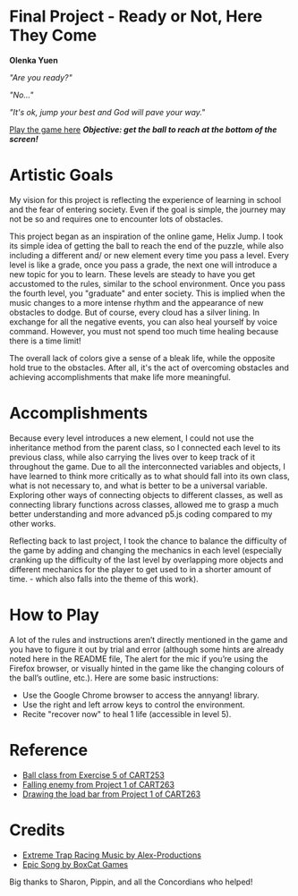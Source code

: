 # Final Project - Ready or Not, Here They Come

**Olenka Yuen**

*"Are you ready?"*

*"No..."*

*"It's ok, jump your best and God will pave your way."*

[Play the game here]()
***Objective: get the ball to reach at the bottom of the screen!***

# Artistic Goals

My vision for this project is reflecting the experience of learning in school and the fear of entering society. Even if the goal is simple, the journey may not be so and requires one to encounter lots of obstacles.

This project began as an inspiration of the online game, Helix Jump. I took its simple idea of getting the ball to reach the end of the puzzle, while also including a different and/ or new element every time you pass a level. Every level is like a grade, once you pass a grade, the next one will introduce a new topic for you to learn. These levels are steady to have you get accustomed to the rules, similar to the school environment. Once you pass the fourth level, you "graduate" and enter society. This is implied when the music changes to a more intense rhythm and the appearance of new obstacles to dodge. But of course, every cloud has a silver lining. In exchange for all the negative events, you can also heal yourself by voice command. However, you must not spend too much time healing because there is a time limit!

The overall lack of colors give a sense of a bleak life, while the opposite hold true to the obstacles. After all, it's the act of overcoming obstacles and achieving accomplishments that make life more meaningful.

# Accomplishments

Because every level introduces a new element, I could not use the inheritance method from the parent class, so I connected each level to its previous class, while also carrying the lives over to keep track of it throughout the game. Due to all the interconnected variables and objects, I have learned to think more critically as to what should fall into its own class, what is not necessary to, and what is better to be a universal variable. Exploring other ways of connecting objects to different classes, as well as connecting library functions across classes, allowed me to grasp a much better understanding and more advanced p5.js coding compared to my other works.

Reflecting back to last project, I took the chance to balance the difficulty of the game by adding and changing the mechanics in each level (especially cranking up the difficulty of the last level by overlapping more objects and different mechanics for the player to get used to in a shorter amount of time. - which also falls into the theme of this work).

# How to Play

A lot of the rules and instructions aren’t directly mentioned in the game and you have to figure it out by trial and error (although some hints are already noted here in the README file, The alert for the mic if you’re using the Firefox browser, or visually hinted in the game like the changing colours of the ball’s outline, etc.). Here are some basic instructions:

- Use the Google Chrome browser to access the annyang! library.
- Use the right and left arrow keys to control the environment.
- Recite "recover now" to heal 1 life (accessible in level 5).

# Reference
- [Ball class from Exercise 5 of CART253](https://github.com/Doumeki21/CART253/blob/main/exercises/05-juggle-garden/js/Ball.js)
- [Falling enemy from Project 1 of CART263](https://github.com/Doumeki21/CART263/blob/main/projects/project-1/js/BlueEnemy.js)
- [Drawing the load bar from Project 1 of CART263](https://github.com/Doumeki21/CART263/blob/main/projects/project-1/js/Player.js)

# Credits
- [Extreme Trap Racing Music by Alex-Productions](https://www.youtube.com/channel/UCx0_M61F81Nfb-BRXE-SeVA)
- [Epic Song by BoxCat Games](https://freemusicarchive.org/music/BoxCat_Games)

Big thanks to Sharon, Pippin, and all the Concordians who helped!
